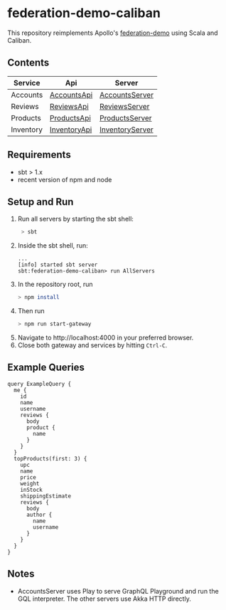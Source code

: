# federation-demo-caliban

This repository reimplements Apollo's [federation-demo](https://github.com/apollographql/federation-demo) using Scala
and Caliban.

## Contents

| Service   | Api                                                                                              | Server                                                                                                 |
|-----------|--------------------------------------------------------------------------------------------------|--------------------------------------------------------------------------------------------------------|
| Accounts  | [AccountsApi](accounts/src/main/scala/com/williamhaw/gql_caliban/accounts/AccountsApi.scala)     | [AccountsServer](accounts/src/main/scala/com/williamhaw/gql_caliban/accounts/AccountsServer.scala)     |
| Reviews   | [ReviewsApi]( reviews/src/main/scala/com/williamhaw/gql_caliban/reviews/ReviewsApi.scala)        | [ReviewsServer](reviews/src/main/scala/com/williamhaw/gql_caliban/reviews/ReviewsServer.scala)         |
| Products  | [ProductsApi](products/src/main/scala/com/williamhaw/gql_caliban/products/ProductsApi.scala)     | [ProductsServer](products/src/main/scala/com/williamhaw/gql_caliban/products/ProductsServer.scala)     |
| Inventory | [InventoryApi](inventory/src/main/scala/com/williamhaw/gql_caliban/inventory/InventoryApi.scala) | [InventoryServer](inventory/src/main/scala/com/williamhaw/gql_caliban/inventory/InventoryServer.scala) |

## Requirements

- sbt > 1.x
- recent version of npm and node

## Setup and Run

1. Run all servers by starting the sbt shell:
   ```bash
    > sbt
   ```
2. Inside the sbt shell, run:
   ```
   ...
   [info] started sbt server
   sbt:federation-demo-caliban> run AllServers
   ```
3. In the repository root, run
   ```bash
   > npm install
   ```
4. Then run
   ```bash
   > npm run start-gateway
   ```
6. Navigate to http://localhost:4000 in your preferred browser.
7. Close both gateway and services by hitting `Ctrl-C`.

## Example Queries

```
query ExampleQuery {
  me {
    id
    name
    username
    reviews {
      body
      product {
        name
      }
    }
  }
  topProducts(first: 3) {
    upc
    name
    price
    weight
    inStock
    shippingEstimate
    reviews {
      body
      author {
        name
        username
      }
    }
  }
}
```

## Notes

- AccountsServer uses Play to serve GraphQL Playground and run the GQL interpreter. The other servers use Akka HTTP
  directly.